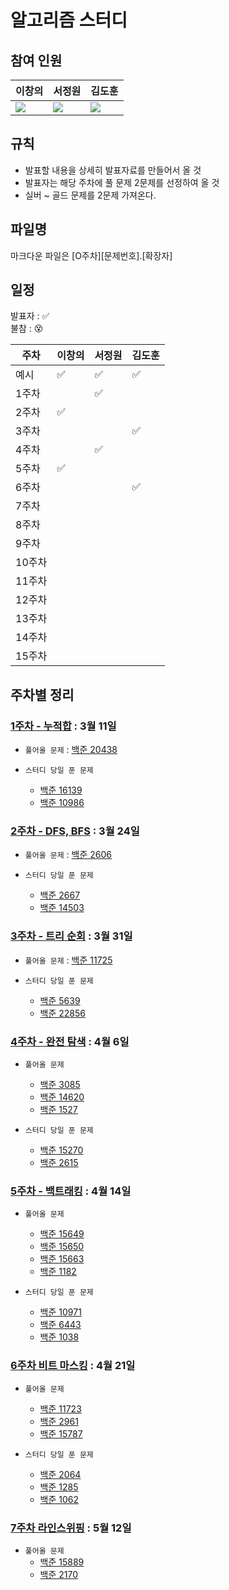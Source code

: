 # 알고리즘 스터디

## 참여 인원
| 이창의 | 서정원 | 김도훈 |
| ------ | ------ | ------ |
|   ![](https://avatars.githubusercontent.com/u/122252160?v=4)     |  ![](https://avatars.githubusercontent.com/u/125368624?v=4)      |   ![](https://avatars.githubusercontent.com/u/108252423?v=4)     |  
  
## 규칙
- 발표할 내용을 상세히 발표자료를 만들어서 올 것
- 발표자는 해당 주차에 풀 문제 2문제를 선정하여 올 것
- 실버 ~ 골드 문제를 2문제 가져온다.

## 파일명
마크다운 파일은 [O주차][문제번호].[확장자]

## 일정

발표자 : ✅  
불참 : 😵  

| 주차   | 이창의 | 서정원 | 김도훈 |
| ------ | ------ | ------ | ------ |
| 예시   | ✅     | ✅     | ✅     |
| 1주차  |        |   ✅     |        |
| 2주차  |   ✅     |        |        |
| 3주차  |        |        |   ✅     |
| 4주차  |        |  ✅      |        |
| 5주차  |    ✅    |        |        |
| 6주차  |        |        |   ✅     |
| 7주차  |        |        |        |
| 8주차  |        |        |        |
| 9주차  |        |        |        |
| 10주차 |        |        |        |
| 11주차 |        |        |        |
| 12주차 |        |        |        |
| 13주차 |        |        |        |
| 14주차 |        |        |        |
| 15주차 |        |        |        |

## 주차별 정리

### [1주차 - 누적합]() : 3월 11일
- `풀어올 문제` : [백준 20438](https://www.acmicpc.net/problem/20438)   

- `스터디 당일 푼 문제`
  - [백준 16139](https://www.acmicpc.net/problem/16139)
  - [백준 10986](https://www.acmicpc.net/problem/10986)

### [2주차 - DFS, BFS]() : 3월 24일
- `풀어올 문제` : [백준 2606](https://www.acmicpc.net/problem/2606)

- `스터디 당일 푼 문제`
  - [백준 2667](https://www.acmicpc.net/problem/2667)
  - [백준 14503](https://www.acmicpc.net/problem/14503)

### [3주차 - 트리 순회]() : 3월 31일
- `풀어올 문제` : [백준 11725](https://www.acmicpc.net/problem/11725)

- `스터디 당일 푼 문제`
  - [백준 5639](https://www.acmicpc.net/problem/5639)
  - [백준 22856](https://www.acmicpc.net/problem/22856)

### [4주차 - 완전 탐색]() : 4월 6일
- `풀어올 문제`
  - [백준 3085](https://www.acmicpc.net/problem/3085)
  - [백준 14620](https://www.acmicpc.net/problem/14620)
  - [백준 1527](https://www.acmicpc.net/problem/1527)

- `스터디 당일 푼 문제`
  - [백준 15270](https://www.acmicpc.net/problem/15270)
  - [백준 2615](https://www.acmicpc.net/problem/2615)

### [5주차 - 백트래킹]() : 4월 14일
- `풀어올 문제`
  - [백준 15649](https://www.acmicpc.net/problem/15649)
  - [백준 15650](https://www.acmicpc.net/problem/15650)
  - [백준 15663](https://www.acmicpc.net/problem/15663)
  - [백준 1182](https://www.acmicpc.net/problem/1182) 

- `스터디 당일 푼 문제`
  - [백준 10971](https://www.acmicpc.net/problem/10971)
  - [백준 6443](https://www.acmicpc.net/problem/6443)
  - [백준 1038](https://www.acmicpc.net/problem/1038)

### [6주차 비트 마스킹]() : 4월 21일
- `풀어올 문제`
  - [백준 11723](https://www.acmicpc.net/problem/11723)
  - [백준 2961](https://www.acmicpc.net/problem/2961)
  - [백준 15787](https://www.acmicpc.net/problem/15787)

- `스터디 당일 푼 문제`
  - [백준 2064](https://www.acmicpc.net/problem/2064)
  - [백준 1285](https://www.acmicpc.net/problem/1285)
  - [백준 1062](https://www.acmicpc.net/problem/1062)
  
### [7주차 라인스위핑]() : 5월 12일
- `풀어올 문제`
  - [백준 15889](https://www.acmicpc.net/problem/15889)
  - [백준 2170](https://www.acmicpc.net/problem/2170)

